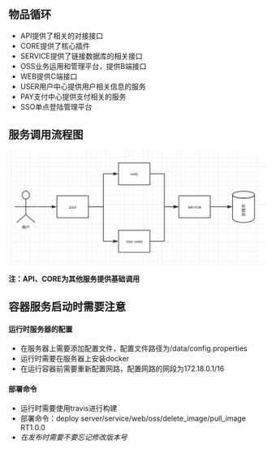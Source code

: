 ## 物品循环

 - API提供了相关的对接接口
 - CORE提供了核心插件
 - SERVICE提供了链接数据库的相关接口
 - OSS业务运用和管理平台，提供B端接口
 - WEB提供C端接口
 - USER用户中心提供用户相关信息的服务
 - PAY支付中心提供支付相关的服务
 - SSO单点登陆管理平台
 
## 服务调用流程图 
![Alt text](./doc/FlowChart.jpeg)

**注：API、CORE为其他服务提供基础调用**

## 容器服务启动时需要注意

#### 运行时服务器的配置

- 在服务器上需要添加配置文件，配置文件路径为/data/config.properties
- 运行时需要在服务器上安装docker
- 在运行容器前需要重新配置网路，配置网路的网段为172.18.0.1/16

#### 部署命令

- 运行时需要使用travis进行构建
- 部署命令：deploy server/service/web/oss/delete_image/pull_image RT1.0.0
- *在发布时需要不要忘记修改版本号*